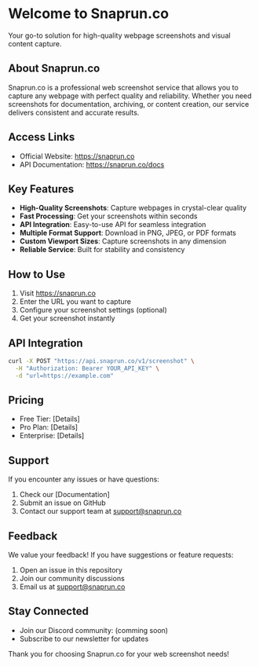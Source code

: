 
# Welcome to Snaprun.co

Your go-to solution for high-quality webpage screenshots and visual content capture.

## About Snaprun.co

Snaprun.co is a professional web screenshot service that allows you to capture any webpage with perfect quality and reliability. Whether you need screenshots for documentation, archiving, or content creation, our service delivers consistent and accurate results.

## Access Links
- Official Website: https://snaprun.co
- API Documentation: https://snaprun.co/docs

## Key Features

- **High-Quality Screenshots**: Capture webpages in crystal-clear quality
- **Fast Processing**: Get your screenshots within seconds
- **API Integration**: Easy-to-use API for seamless integration
- **Multiple Format Support**: Download in PNG, JPEG, or PDF formats
- **Custom Viewport Sizes**: Capture screenshots in any dimension
- **Reliable Service**: Built for stability and consistency

## How to Use

1. Visit https://snaprun.co
2. Enter the URL you want to capture
3. Configure your screenshot settings (optional)
4. Get your screenshot instantly

## API Integration

```bash
curl -X POST "https://api.snaprun.co/v1/screenshot" \
  -H "Authorization: Bearer YOUR_API_KEY" \
  -d "url=https://example.com"
```

## Pricing

- Free Tier: [Details]
- Pro Plan: [Details]
- Enterprise: [Details]

## Support

If you encounter any issues or have questions:

1. Check our [Documentation]
2. Submit an issue on GitHub
3. Contact our support team at support@snaprun.co

## Feedback

We value your feedback! If you have suggestions or feature requests:

1. Open an issue in this repository
2. Join our community discussions
3. Email us at support@snaprun.co

## Stay Connected


- Join our Discord community: (comming soon)
- Subscribe to our newsletter for updates

Thank you for choosing Snaprun.co for your web screenshot needs!

